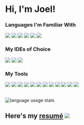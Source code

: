 # Hi, I'm Joel!

### Languages I'm Familiar With

<img src="https://img.shields.io/badge/java-%23007396.svg?&style=for-the-badge&logo=java&logoColor=white" /> <img src="https://img.shields.io/badge/c%2B%2B-%2300599C.svg?&style=for-the-badge&logo=c%2B%2B&logoColor=white" /> <img src="https://img.shields.io/badge/python-%233776AB.svg?&style=for-the-badge&logo=python&logoColor=white" /> <img src="https://img.shields.io/badge/javascript-%23F7DF1E.svg?&style=for-the-badge&logo=javascript&logoColor=black" /> <img src="https://img.shields.io/badge/html5-%23E34F26.svg?&style=for-the-badge&logo=html5&logoColor=white" /> <img src="https://img.shields.io/badge/css3-%231572B6.svg?&style=for-the-badge&logo=css3&logoColor=white" />

### My IDEs of Choice
<img src="https://img.shields.io/badge/intellij%20idea-%23000000.svg?&style=for-the-badge&logo=intellij%20idea&logoColor=white" /> <img src="https://img.shields.io/badge/pycharm-%23000000.svg?&style=for-the-badge&logo=pycharm&logoColor=white" /> <img src="https://img.shields.io/badge/visual%20studio%20code-%23007ACC.svg?&style=for-the-badge&logo=visual%20studio%20code&logoColor=white" />

### My Tools
<img src="https://img.shields.io/badge/apache%20maven-%23C71A36.svg?&style=for-the-badge&logo=apache%20maven&logoColor=white" /> <img src="https://img.shields.io/badge/firefox%20browser-%23FF7139.svg?&style=for-the-badge&logo=firefox%20browser&logoColor=white" /> <img src="https://img.shields.io/badge/repl.it-%23667881.svg?&style=for-the-badge&logo=repl.it&logoColor=white" /> <img src="https://img.shields.io/badge/jetbrains-%23000000.svg?&style=for-the-badge&logo=jetbrains&logoColor=white" /> <img src="https://img.shields.io/badge/stack%20overflow-%23FE7A16.svg?&style=for-the-badge&logo=stack%20overflow&logoColor=white" /> <img src="https://img.shields.io/badge/vim-%23019733.svg?&style=for-the-badge&logo=vim&logoColor=white" /> <img src="https://img.shields.io/badge/linux-%23FCC624.svg?&style=for-the-badge&logo=linux&logoColor=black" /> <img src="https://img.shields.io/badge/notepad%2B%2B-%2390E59A.svg?&style=for-the-badge&logo=notepad%2B%2B&logoColor=black" /> <img src="https://img.shields.io/badge/git-%23F05032.svg?&style=for-the-badge&logo=git&logoColor=white" /> <img src="https://img.shields.io/badge/google-%234285F4.svg?&style=for-the-badge&logo=google&logoColor=white" /> <img src="https://img.shields.io/badge/postgresql-%23336791.svg?&style=for-the-badge&logo=postgresql&logoColor=white" /> <img src="https://img.shields.io/badge/sqlite-%23003B57.svg?&style=for-the-badge&logo=sqlite&logoColor=white" />

<br>
  
<img src="https://github-readme-stats-jjoeldaniel.vercel.app/api/top-langs/?username=jjoeldaniel&exclude_repo=notes&layout=compact&hide=cmake,makefile&langs_count=8&theme=tokyonight" alt="language usage stats">

<h2>
  Here's my
  <a href="https://github.com/jjoeldaniel/jjoeldaniel/blob/main/JoelDanielRico_resume.pdf">resumé</a>
  <img src="https://img.shields.io/badge/Updated-12--05--22-lightgrey?logoColor=red">
</h2>
